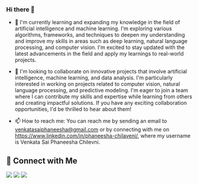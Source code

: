 ### Hi there 👋



- 🌱 I'm currently learning and expanding my knowledge in the field of artificial intelligence and machine learning. I'm exploring various algorithms, frameworks, and techniques to deepen my understanding and improve my skills in areas such as deep learning, natural language processing, and computer vision. I'm excited to stay updated with the latest advancements in the field and apply my learnings to real-world projects.
- 👯 I'm looking to collaborate on innovative projects that involve artificial intelligence, machine learning, and data analysis. I'm particularly interested in working on projects related to computer vision, natural language processing, and predictive modeling. I'm eager to join a team where I can contribute my skills and expertise while learning from others and creating impactful solutions. If you have any exciting collaboration opportunities, I'd be thrilled to hear about them!

- 📫 How to reach me: You can reach me by sending an email to venkatasaiphaneesha@gmail.com or by connecting with me on https://www.linkedin.com/in/phaneesha-chilaveni/, where my username is Venkata Sai Phaneesha Chilevni.


## 🔗 Connect with Me


 
<div> 
<a href="https://medium.com/@PhaneeshaChilaveni" target="_blank"><img src="https://img.shields.io/badge/Medium-12100E?style=for-the-badge&logo=medium&logoColor=white" target="_blank"></a>
  <a href = "mailto:venkatasaiphaneesha@gmail.com"><img src="https://img.shields.io/badge/-Gmail-%23333?style=for-the-badge&logo=gmail&logoColor=red" target="_blank"></a>
  <a href="https://www.linkedin.com/in/phaneesha-chilaveni/" target="_blank"><img src="https://img.shields.io/badge/-LinkedIn-%230077B5?style=for-the-badge&logo=linkedin&logoColor=white" target="_blank"></a> 
  
</div>
